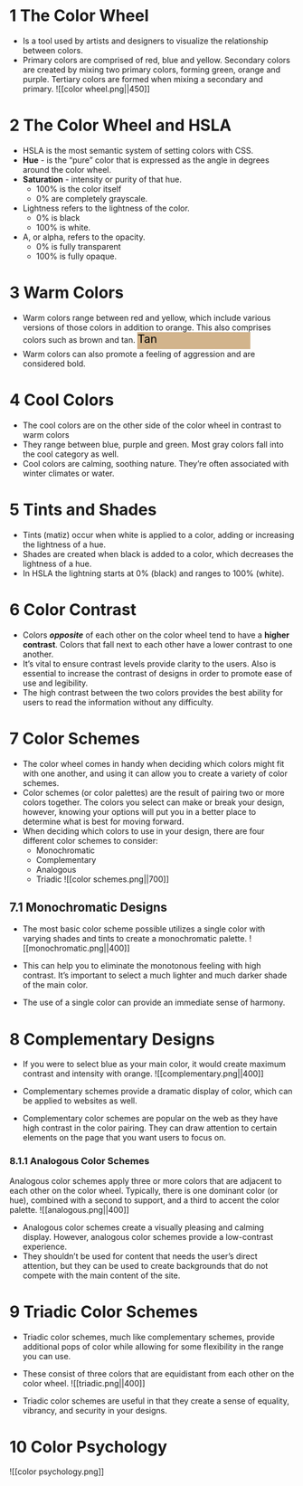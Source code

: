 # 1 The Color Wheel

- Is a tool used by artists and designers to visualize the relationship between colors.
- Primary colors are comprised of red, blue and yellow. Secondary colors are created by mixing two primary colors, forming green, orange and purple. Tertiary colors are formed when mixing a secondary and primary.
![[color wheel.png||450]]

# 2 The Color Wheel and HSLA

- HSLA is the most semantic system of setting colors with CSS.
- **Hue** - is the “pure” color that is expressed as the angle in degrees around the color wheel.
- **Saturation** - intensity or purity of that hue.
	- 100% is the color itself
	- 0% are completely grayscale.
- Lightness refers to the lightness of the color.
	- 0% is black
	- 100% is white.
- A, or alpha, refers to the opacity.
	- 0% is fully transparent
	- 100% is fully opaque.

# 3 Warm Colors

- Warm colors range between red and yellow, which include various versions of those colors in addition to orange. This also comprises colors such as brown and tan. <div style="margin: auto; display: inline-block; background-color: #D2B48C; width: 200px; height: 30px; color: black; font-size: 20px;">Tan</div>
- Warm colors can also promote a feeling of aggression and are considered bold.

# 4 Cool Colors

- The cool colors are on the other side of the color wheel in contrast to warm colors
- They range between blue, purple and green. Most gray colors fall into the cool category as well.
- Cool colors are calming, soothing nature. They’re often associated with winter climates or water.

# 5 Tints and Shades

- Tints (matiz) occur when white is applied to a color, adding or increasing the lightness of a hue.
- Shades are created when black is added to a color, which decreases the lightness of a hue.
- In HSLA the lightning starts at 0% (black) and ranges to 100% (white).

# 6 Color Contrast

- Colors ***opposite*** of each other on the color wheel tend to have a **higher contrast**. Colors that fall next to each other have a lower contrast to one another.
- It’s vital to ensure contrast levels provide clarity to the users. Also is essential to increase the contrast of designs in order to promote ease of use and legibility.
- The high contrast between the two colors provides the best ability for users to read the information without any difficulty.

# 7 Color Schemes

- The color wheel comes in handy when deciding which colors might fit with one another, and using it can allow you to create a variety of color schemes.
- Color schemes (or color palettes) are the result of pairing two or more colors together. The colors you select can make or break your design, however, knowing your options will put you in a better place to determine what is best for moving forward.
- When deciding which colors to use in your design, there are four different color schemes to consider:
	- Monochromatic
	- Complementary
	- Analogous
	- Triadic
![[color schemes.png||700]]

## 7.1 Monochromatic Designs

- The most basic color scheme possible utilizes a single color with varying shades and tints to create a monochromatic palette.
![[monochromatic.png||400]]

- This can help you to eliminate the monotonous feeling with high contrast. It’s important to select a much lighter and much darker shade of the main color.
- The use of a single color can provide an immediate sense of harmony.

# 8 Complementary Designs

- If you were to select blue as your main color, it would create maximum contrast and intensity with orange.
![[complementary.png||400]]

- Complementary schemes provide a dramatic display of color, which can be applied to websites as well.
- Complementary color schemes are popular on the web as they have high contrast in the color pairing. They can draw attention to certain elements on the page that you want users to focus on.

### 8.1.1 Analogous Color Schemes

Analogous color schemes apply three or more colors that are adjacent to each other on the color wheel. Typically, there is one dominant color (or hue), combined with a second to support, and a third to accent the color palette.
![[analogous.png||400]]

- Analogous color schemes create a visually pleasing and calming display. However, analogous color schemes provide a low-contrast experience.
- They shouldn’t be used for content that needs the user’s direct attention, but they can be used to create backgrounds that do not compete with the main content of the site.

# 9 Triadic Color Schemes

- Triadic color schemes, much like complementary schemes, provide additional pops of color while allowing for some flexibility in the range you can use.
- These consist of three colors that are equidistant from each other on the color wheel.
![[triadic.png||400]]

- Triadic color schemes are useful in that they create a sense of equality, vibrancy, and security in your designs.

# 10 Color Psychology

![[color psychology.png]]